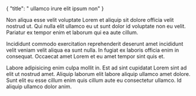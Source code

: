 {
  "title": " ullamco irure elit ipsum non"
}

Non aliqua esse velit voluptate Lorem et aliquip sit dolore officia velit nostrud ut. Qui nulla elit ullamco eu ut sunt dolor id voluptate non eu velit. Pariatur ex tempor enim et laborum qui ea aute cillum.

Incididunt commodo exercitation reprehenderit deserunt amet incididunt velit veniam velit aliqua ea sunt nulla. In fugiat ex laboris officia enim in consequat. Occaecat amet Lorem et eu amet tempor sint quis et.

Labore adipisicing enim culpa mollit in. Est ad sint cupidatat Lorem sint ad elit ut nostrud amet. Aliquip laborum elit labore aliquip ullamco amet dolore. Sunt elit eu esse cillum enim quis cillum aute eu consectetur ullamco. Id aliquip ullamco dolor anim.